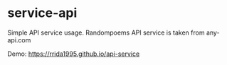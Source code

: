 # service-api
Simple API service usage.
Randompoems API service is taken from any-api.com

Demo: https://rrida1995.github.io/api-service